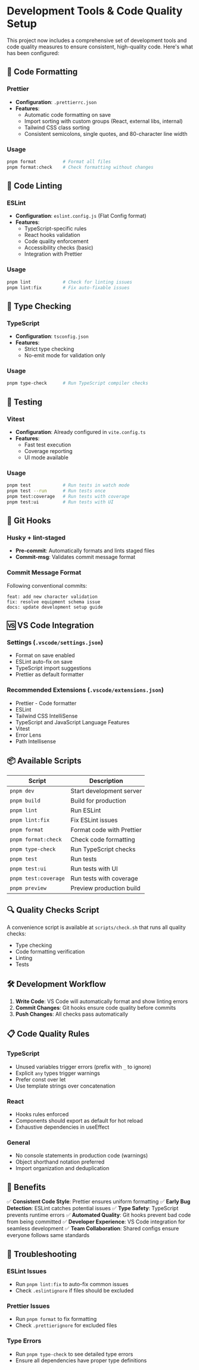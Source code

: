 # Development Tools & Code Quality Setup

This project now includes a comprehensive set of development tools and code quality measures to ensure consistent, high-quality code. Here's what has been configured:

## 🎨 Code Formatting

### Prettier

- **Configuration**: `.prettierrc.json`
- **Features**:
  - Automatic code formatting on save
  - Import sorting with custom groups (React, external libs, internal)
  - Tailwind CSS class sorting
  - Consistent semicolons, single quotes, and 80-character line width

### Usage

```bash
pnpm format          # Format all files
pnpm format:check    # Check formatting without changes
```

## 🔧 Code Linting

### ESLint

- **Configuration**: `eslint.config.js` (Flat Config format)
- **Features**:
  - TypeScript-specific rules
  - React hooks validation
  - Code quality enforcement
  - Accessibility checks (basic)
  - Integration with Prettier

### Usage

```bash
pnpm lint            # Check for linting issues
pnpm lint:fix        # Fix auto-fixable issues
```

## 🚀 Type Checking

### TypeScript

- **Configuration**: `tsconfig.json`
- **Features**:
  - Strict type checking
  - No-emit mode for validation only

### Usage

```bash
pnpm type-check      # Run TypeScript compiler checks
```

## 🧪 Testing

### Vitest

- **Configuration**: Already configured in `vite.config.ts`
- **Features**:
  - Fast test execution
  - Coverage reporting
  - UI mode available

### Usage

```bash
pnpm test            # Run tests in watch mode
pnpm test --run      # Run tests once
pnpm test:coverage   # Run tests with coverage
pnpm test:ui         # Run tests with UI
```

## 🎣 Git Hooks

### Husky + lint-staged

- **Pre-commit**: Automatically formats and lints staged files
- **Commit-msg**: Validates commit message format

### Commit Message Format

Following conventional commits:

```
feat: add new character validation
fix: resolve equipment schema issue
docs: update development setup guide
```

## 🆚 VS Code Integration

### Settings (`.vscode/settings.json`)

- Format on save enabled
- ESLint auto-fix on save
- TypeScript import suggestions
- Prettier as default formatter

### Recommended Extensions (`.vscode/extensions.json`)

- Prettier - Code formatter
- ESLint
- Tailwind CSS IntelliSense
- TypeScript and JavaScript Language Features
- Vitest
- Error Lens
- Path Intellisense

## 📦 Available Scripts

| Script               | Description               |
| -------------------- | ------------------------- |
| `pnpm dev`           | Start development server  |
| `pnpm build`         | Build for production      |
| `pnpm lint`          | Run ESLint                |
| `pnpm lint:fix`      | Fix ESLint issues         |
| `pnpm format`        | Format code with Prettier |
| `pnpm format:check`  | Check code formatting     |
| `pnpm type-check`    | Run TypeScript checks     |
| `pnpm test`          | Run tests                 |
| `pnpm test:ui`       | Run tests with UI         |
| `pnpm test:coverage` | Run tests with coverage   |
| `pnpm preview`       | Preview production build  |

## 🔍 Quality Checks Script

A convenience script is available at `scripts/check.sh` that runs all quality checks:

- Type checking
- Code formatting verification
- Linting
- Tests

## 🛠️ Development Workflow

1. **Write Code**: VS Code will automatically format and show linting errors
2. **Commit Changes**: Git hooks ensure code quality before commits
3. **Push Changes**: All checks pass automatically

## 📋 Code Quality Rules

### TypeScript

- Unused variables trigger errors (prefix with `_` to ignore)
- Explicit `any` types trigger warnings
- Prefer const over let
- Use template strings over concatenation

### React

- Hooks rules enforced
- Components should export as default for hot reload
- Exhaustive dependencies in useEffect

### General

- No console statements in production code (warnings)
- Object shorthand notation preferred
- Import organization and deduplication

## 🎯 Benefits

✅ **Consistent Code Style**: Prettier ensures uniform formatting
✅ **Early Bug Detection**: ESLint catches potential issues
✅ **Type Safety**: TypeScript prevents runtime errors
✅ **Automated Quality**: Git hooks prevent bad code from being committed
✅ **Developer Experience**: VS Code integration for seamless development
✅ **Team Collaboration**: Shared configs ensure everyone follows same standards

## 🔧 Troubleshooting

### ESLint Issues

- Run `pnpm lint:fix` to auto-fix common issues
- Check `.eslintignore` if files should be excluded

### Prettier Issues

- Run `pnpm format` to fix formatting
- Check `.prettierignore` for excluded files

### Type Errors

- Run `pnpm type-check` to see detailed type errors
- Ensure all dependencies have proper type definitions
